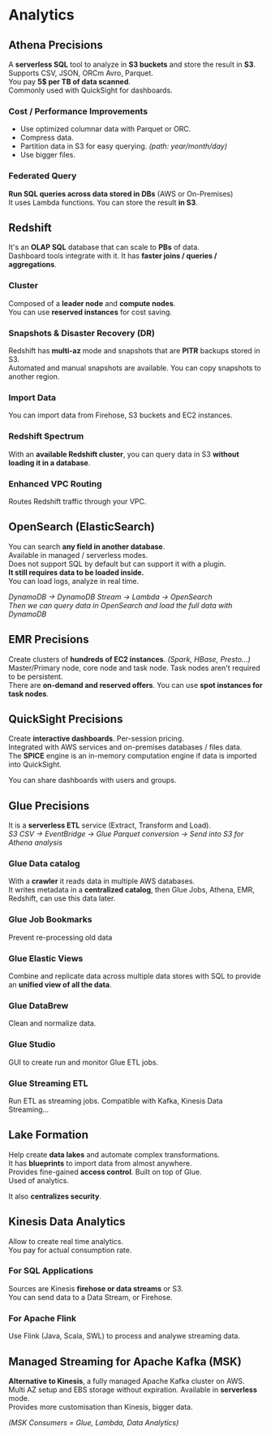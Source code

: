 # Analytics

## Athena Precisions

A **serverless SQL** tool to analyze in **S3 buckets** and store the result in **S3**.  
Supports CSV, JSON, ORCm Avro, Parquet.  
You pay **5$ per TB of data scanned**.  
Commonly used with QuickSight for dashboards.

### Cost / Performance Improvements
- Use optimized columnar data with Parquet or ORC.  
- Compress data.
- Partition data in S3 for easy querying. *(path: year/month/day)*
- Use bigger files.

### Federated Query

**Run SQL queries across data stored in DBs** (AWS or On-Premises)  
It uses Lambda functions. You can store the result **in S3**.

## Redshift

It's an **OLAP SQL** database that can scale to **PBs** of data.  
Dashboard tools integrate with it. It has **faster joins / queries / aggregations**.

### Cluster

Composed of a **leader node** and **compute nodes**.  
You can use **reserved instances** for cost saving.

### Snapshots & Disaster Recovery (DR)

Redshift has **multi-az** mode and snapshots that are **PITR** backups stored in S3.  
Automated and manual snapshots are available. You can copy snapshots to another region.

### Import Data

You can import data from Firehose, S3 buckets and EC2 instances.  

### Redshift Spectrum

With an **available Redshift cluster**, you can query data in S3 **without loading it in a database**.

### Enhanced VPC Routing

Routes Redshift traffic through your VPC.

## OpenSearch (ElasticSearch)

You can search **any field in another database**.  
Available in managed / serverless modes.  
Does not support SQL by default but can support it with a plugin.  
**It still requires data to be loaded inside.**  
You can load logs, analyze in real time.

*DynamoDB -> DynamoDB Stream -> Lambda -> OpenSearch*  
*Then we can query data in OpenSearch and load the full data with DynamoDB*

## EMR Precisions

Create clusters of **hundreds of EC2 instances**. *(Spark, HBase, Presto...)*  
Master/Primary node, core node and task node. Task nodes aren't required to be persistent.  
There are **on-demand and reserved offers**. You can use **spot instances for task nodes**.

## QuickSight Precisions

Create **interactive dashboards**. Per-session pricing.  
Integrated with AWS services and on-premises databases / files data.  
The **SPICE** engine is an in-memory computation engine if data is imported into QuickSight.

You can share dashboards with users and groups.

## Glue Precisions

It is a **serverless ETL** service (Extract, Transform and Load).  
*S3 CSV -> EventBridge -> Glue Parquet conversion -> Send into S3 for Athena analysis*  

### Glue Data catalog

With a **crawler** it reads data in multiple AWS databases.  
It writes metadata in a **centralized catalog**, then Glue Jobs, Athena, EMR, Redshift, can use this data later.

### Glue Job Bookmarks

Prevent re-processing old data

### Glue Elastic Views

Combine and replicate data across multiple data stores with SQL to provide an **unified view of all the data**.

### Glue DataBrew

Clean and normalize data.

### Glue Studio

GUI to create run and monitor Glue ETL jobs.

### Glue Streaming ETL

Run ETL as streaming jobs. Compatible with Kafka, Kinesis Data Streaming...

## Lake Formation

Help create **data lakes** and automate complex transformations.  
It has **blueprints** to import data from almost anywhere.  
Provides fine-gained **access control**. Built on top of Glue.  
Used of analytics.

It also **centralizes security**.

## Kinesis Data Analytics

Allow to create real time analytics.  
You pay for actual consumption rate.

### For SQL Applications

Sources are Kinesis **firehose or data streams** or S3.  
You can send data to a Data Stream, or Firehose.

### For Apache Flink

Use Flink (Java, Scala, SWL) to process and analywe streaming data.

## Managed Streaming for Apache Kafka (MSK)

**Alternative to Kinesis**, a fully managed Apache Kafka cluster on AWS.  
Multi AZ setup and EBS storage without expiration. Available in **serverless** mode.  
Provides more customisation than Kinesis, bigger data.

*(MSK Consumers = Glue, Lambda, Data Analytics)*
